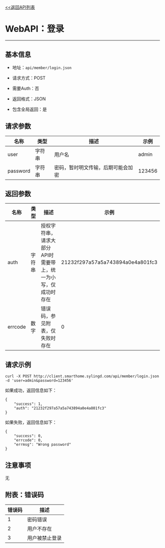 [<<返回API列表](../list.md)

# WebAPI：登录

***

## 基本信息

* 地址：`api/member/login.json`

* 请求方式：POST

* 需要Auth：否

* 返回格式：JSON

* 包含全局返回：是

## 请求参数

| 名称 | 类型 | 描述 | 示例 |
| --- | --- | --- | --- |
| user | 字符串 | 用户名 | admin |
| password | 字符串 | 密码，暂时明文传输，后期可能会加密 | 123456 |

## 返回参数

| 名称 | 类型 | 描述 | 示例 |
| --- | --- | --- | --- |
| auth | 字符串 | 授权字符串，请求大部分API时需要带上，统一为小写，仅成功时存在 | 21232f297a57a5a743894a0e4a801fc3 |
| errcode | 数字 | 错误码，参见附表，仅失败时存在 | 0 |

## 请求示例

	curl -X POST http://client.smarthome.sylingd.com/api/member/login.json -d 'user=admin&password=123456'

如果成功，返回信息如下：

	{
		"success": 1,
		"auth": "21232f297a57a5a743894a0e4a801fc3"
	}

如果失败，返回信息如下：

	{
		"success": 0,
		"errcode": 0,
		"errmsg": "Wrong password"
	}

## 注意事项

无

## 附表：错误码

| 错误码 | 描述 |
| --- | --- |
| 1 | 密码错误 |
| 2 | 用户不存在 |
| 3 | 用户被禁止登录 |